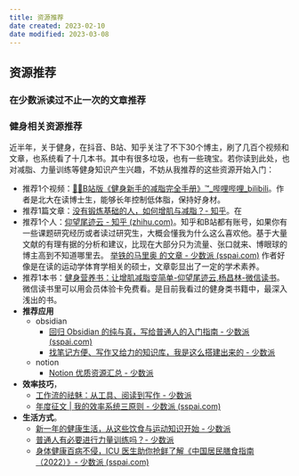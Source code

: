 ```yaml
---
title: 资源推荐
date created: 2023-02-10
date modified: 2023-03-08
---
```


## 资源推荐

### 在少数派读过不止一次的文章推荐

### 健身相关资源推荐

近半年，关于健身，在抖音、B站、知乎关注了不下30个博主，刷了几百个视频和文章，也系统看了十几本书。其中有很多垃圾，也有一些瑰宝。若你读到此处，也对减脂、力量训练等健身知识产生兴趣，不妨从我推荐的这些资源开始入门：

- 推荐1个视频：[💪🏻B站版《健身新手的减脂完全手册》™\_哔哩哔哩\_bilibili](https://www.bilibili.com/video/BV1AM411r7z3/?spm_id_from=333.337.search-card.all.click)。作者是北大在读博士生，能够长年控制低体脂，保持好身材。
- 推荐1篇文章：[没有锻炼基础的人，如何增肌与减脂？- 知乎](https://www.zhihu.com/question/20687290/answer/15853608?utm_campaign=&utm_medium=social&utm_oi=627815471005831168&utm_psn=1554629693437075456&utm_source=cn.ticktick.task)。在
- 推荐1个人：[仰望尾迹云 - 知乎 (zhihu.com)](https://www.zhihu.com/people/yang-wang-wei-ji-yun)。知乎和B站都有账号，如果你有一些课题研究经历或者读过研究生，大概会懂我为什么这么喜欢他。基于大量文献的有理有据的分析和建议，比现在大部分只为流量、张口就来、博眼球的博主高到不知道哪里去。
[举铁的马里奥 的文章 - 少数派 (sspai.com)](https://sspai.com/u/fiwv2qei/posts) 作者好像是在读的运动学体育学相关的硕士，文章彰显出了一定的学术素养。
- 推荐1本书：[健身营养书：让增肌减脂变简单-仰望尾迹云,杨昌林-微信读书](https://weread.qq.com/web/bookDetail/4d0326b0813ab6f6fg0174f9)。微信读书里可以用会员体验卡免费看。是目前我看过的健身类书籍中，最深入浅出的书。
- **推荐应用**
	- obsidian
		- [回归 Obsidian 的纯与真，写给普通人的入门指南 - 少数派 (sspai.com)](https://sspai.com/post/72697)
		- [找笔记方便、写作又给力的知识库，我是这么搭建出来的 - 少数派](https://sspai.com/post/77144)
	- notion
		- [Notion 优质资源汇总 - 少数派](https://sspai.com/post/71893)
- **效率技巧**，
	- [工作流的祛魅：从工具、阅读到写作 - 少数派](https://sspai.com/post/71658)
	- [年度征文 | 我的效率系统三原则 - 少数派 (sspai.com)](https://sspai.com/post/71754)
- **生活方式**。
	- [新一年的健康生活，从这些饮食与运动知识开始 - 少数派](https://sspai.com/post/77719)
	- [普通人有必要进行力量训练吗？- 少数派](https://sspai.com/post/73440)
	- [身体健康百病不侵，ICU 医生助你抢鲜了解《中国居民膳食指南（2022）》- 少数派 (sspai.com)](https://sspai.com/post/72984)
